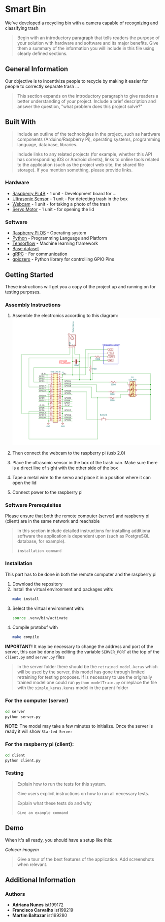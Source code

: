 # Smart Bin

We've developed a recycling bin with a camera capable of recognizing and classifying trash

> Begin with an introductory paragraph that tells readers the purpose of your solution with hardware and software and its major benefits. 
> Give them a summary of the information you will include in this file using clearly defined sections.

## General Information

Our objective is to incentivize people to recycle by making it easier for people to correctly separate trash ... 

> This section expands on the introductory paragraph to give readers a better understanding of your project. 
> Include a brief description and answer the question, "what problem does this project solve?"

## Built With

> Include an outline of the technologies in the project, such as hardware components (Arduino/Raspberry Pi), operating systems, programming language, database, libraries.

> Include links to any related projects (for example, whether this API has corresponding iOS or Android clients), links to online tools related to the application (such as the project web site, the shared file storage).
> If you mention something, please provide links.

### Hardware

* [Raspberry Pi 4B](https://www.raspberrypi.com/products/raspberry-pi-4-model-b/) - 1 unit - Development board for ...
* [Ultrasonic Sensor](https://mauser.pt/catalog/product_info.php?products_id=096-6220) - 1 unit - For detecting trash in the box
* [Webcam](https://www.asus.com/pt/accessories/streaming-kits/all-series/asus-webcam-c3/techspec/) - 1 unit - for taking a photo of the trash
* [Servo Motor](https://store.arduino.cc/products/arduino-starter-kit-multi-language#product-tech) - 1 unit - for opening the lid

### Software

* [Raspberry Pi OS](https://www.raspberrypi.com/software/) - Operating system
* [Python](https://www.python.org/) - Programming Language and Platform
* [Tensorflow](https://www.tensorflow.org/) - Machine learning framework
* [Base dataset](https://github.com/VIJAY-GADRE/Waste_Classification_using_ResNet152/tree/main)
* [gRPC](https://grpc.io/) - For communication
* [gpiozero](https://gpiozero.readthedocs.io/en/latest/) - Python library for controlling GPIO Pins


## Getting Started

These instructions will get you a copy of the project up and running on for testing purposes.  

### Assembly Instructions
1. Assemble the electronics according to this diagram:
![](./docs/diagram.png)

2. Then connect the webcam to the raspberry pi (usb 2.0)
3. Place the ultrasonic sensor in the box of the trash can. Make sure there is a direct line of sight with the other side of the box
4. Tape a metal wire to the servo and place it in a position where it can open the lid
5. Connect power to the raspberry pi

### Software Prerequisites

Please ensure that both the remote computer (server) and raspberry pi (client) are in the same network and reachable

> In this section include detailed instructions for installing additiona software the application is dependent upon (such as PostgreSQL database, for example).
> 
> ```
> installation command
> ```
>

### Installation

This part has to be done in both the remote computer and the raspberry pi

1. Download the repository
2. Install the virtual environment and packages with:
   ```sh
   make install
   ```
3. Select the virtual environment with:
   ```sh
   source .venv/bin/activate
   ```
4. Compile protobuf with
   ```sh
   make compile
   ```

**IMPORTANT!** It may be necessary to change the address and port of the server, this can be done by editing the variable `SERVER_PORT` at the top of the `client.py` and `server.py` files

> In the server folder there should be the `retrained_model.keras` which will be used by the server, this model has gone through limited retraining for testing proposes. If is necessary to use the originally trained model one could run `python modelTrain.py` or replace the file with the `simple_keras.keras` model in the parent folder 

### For the computer (server)
```sh
cd server
python server.py
```
**NOTE**: The model may take a few minutes to initialize. Once the server is ready it will show `Started Server`

### For the raspberry pi (client):
```sh
cd client
python client.py
```

### Testing

> Explain how to run the tests for this system.
> 
> Give users explicit instructions on how to run all necessary tests. 
> 
> Explain what these tests do and why
> 
> ```
> Give an example command
> ```

## Demo
When it's all ready, you should have a setup like this:

*Colocar imagem*


> Give a tour of the best features of the application.
> Add screenshots when relevant.

## Additional Information

### Authors

* **Adriana Nunes** ist199172
* **Francisco Carvalho** ist199219
* **Martim Baltazar** ist199280